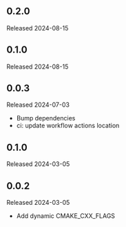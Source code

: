 ## 0.2.0

Released 2024-08-15


## 0.1.0

Released 2024-08-15


## 0.0.3

Released 2024-07-03

  - Bump dependencies
  - ci: update workflow actions location

## 0.1.0

Released 2024-03-05


## 0.0.2

Released 2024-03-05

  - Add dynamic CMAKE_CXX_FLAGS

